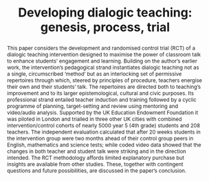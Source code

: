 ---
title: "Developing dialogic teaching: genesis, process, trial"
authors: "Robin Alexander"
paper_link: ""
abstract: >-
  This paper considers the development and randomised control trial (RCT) of a
  dialogic teaching intervention designed to maximise the power of classroom talk
  to enhance students’ engagement and learning. Building on the author’s earlier
  work, the intervention’s pedagogical strand instantiates dialogic teaching not
  as a single, circumscribed ‘method’ but as an interlocking set of permissive
  repertoires through which, steered by principles of procedure, teachers energise
  their own and their students’ talk. The repertoires are directed both to
  teaching’s improvement and to its larger epistemological, cultural and civic
  purposes. Its professional strand entailed teacher induction and training
  followed by a cyclic programme of planning, target-setting and review using
  mentoring and video/audio analysis. Supported by the UK Education Endowment
  Foundation it was piloted in London and trialled in three other UK cities with
  combined intervention/control cohorts of nearly 5000 year 5 (4th grade) students
  and 208 teachers. The independent evaluation calculated that after 20 weeks
  students in the intervention group were two months ahead of their control group
  peers in English, mathematics and science tests; while coded video data showed
  that the changes in both teacher and student talk were striking and in the
  direction intended. The RCT methodology affords limited explanatory purchase
  but insights are available from other studies. These, together with contingent
  questions and future possibilities, are discussed in the paper’s conclusion.
publication_date: 2018-06-17
erct_level: 1
rct: true
pdf_link: ""
doi: "10.1080/02671522.2018.1481140"
journal: "Research Papers in Education"
date_erct_check: ""
tags:
  - K12
  - UK
criteria:
  c:
    met: true
    explanation: "The study randomized entire classes to treatment and control conditions within each school."
    quote: "The intervention was directed at two classes in each school, and the RCT required the two classes to be randomly allocated to intervention and control groups respectively."
    analysis: >-
      Relevant Quotes:

      1) "The intervention was directed at two classes in each school, and the RCT
      required the two classes to be randomly allocated to intervention and control
      groups respectively." (p. 13)

      2) "The students were all in their penultimate year of primary education, that
      is aged 9–10 or Y5." (p. 13)

      Detailed Analysis:

      The paper explicitly states that within each participating school, two classes
      were selected, and these classes were randomly allocated to either the
      intervention or control group. This indicates that the randomization was
      conducted at the classroom level, as entire classes were assigned to
      conditions, meeting the requirement for criterion C, which specifies that the
      study must be an RCT conducted at the classroom level to prevent cross-group
      contamination.

      Although both intervention and control classes were within the same school,
      which could potentially lead to contamination if teachers or students
      interacted across classes, the ERCT Standard accepts classroom-level
      randomization as sufficient for this criterion. The intervention focused on
      teacher professional development, suggesting that teachers applied the
      dialogic teaching approach only in their assigned classes, reducing the
      likelihood of contamination.

      Therefore, criterion C is met because the study randomized entire classes to
      treatment and control conditions within each school.
  e:
    met: true
    explanation: "The study used standardized tests to measure student outcomes in English, mathematics, and science."
    quote: "The RCT’s primary outcome measure was student attainment in English, mathematics and science, using standardised tests selected by the evaluation team."
    analysis: >-
      Relevant Quotes:

      1) "The RCT’s primary outcome measure was student attainment in English,
      mathematics and science, using standardised tests selected by the evaluation
      team." (Findings section)

      2) "The independent evaluation calculated that after 20 weeks students in the
      intervention group were two months ahead of their control group peers in
      English, mathematics and science tests." (Abstract)

      Detailed Analysis:

      The paper states that student outcomes were measured using standardized tests
      in English, mathematics, and science, selected by an independent evaluation
      team. This suggests that the assessments were not custom-made for the study
      but were established, widely recognized tests, ensuring objectivity and
      comparability as required by criterion E. The involvement of an independent
      team further supports the likelihood that these were standard tests.

      Therefore, criterion E is met because the study utilized standardized exams to
      assess educational outcomes.
  t:
    met: true
    explanation: "The intervention lasted for 20 weeks, which is longer than one academic term."
    quote: "The intervention was implemented over 20 weeks."
    analysis: >-
      Relevant Quotes:

      1) "The intervention was implemented over 20 weeks." (Stages and schools
      section)

      2) "The intervention was delivered over 20 weeks, from January to June 2016."
      (The intervention as professional development section)

      Detailed Analysis:

      The study reports that the intervention ran for 20 weeks, from January to June
      2016, which is approximately 5 months. The ERCT Standard defines a term as
      typically 3-4 months (12-16 weeks). Since 20 weeks exceeds this minimum
      duration, the intervention satisfies the requirement for criterion T, allowing
      for a reliable assessment of its impact over a sustained period.

      Therefore, criterion T is met because the intervention duration exceeds one
      academic term.
  d:
    met: true
    explanation: "The control group is described as receiving 'business as usual,' and the study design ensures comparability through randomization."
    quote: "The control group teachers continued with their usual teaching practices."
    analysis: >-
      Relevant Quotes:

      1) "The control group teachers continued with their usual teaching practices."
      (The intervention as professional development section)

      2) "The RCT required the two classes to be randomly allocated to intervention
      and control groups respectively." (p. 13)

      3) "The trial took place in 78 schools ... with combined intervention/control
      cohorts of nearly 5000 year 5 students and 208 teachers." (Abstract)

      Detailed Analysis:

      The paper indicates that the control group followed "business as usual,"
      meaning they did not receive the intervention, and standard teaching practices
      were maintained. Randomization of classes within schools ensures baseline
      comparability between intervention and control groups. While the paper itself
      does not provide detailed demographic or baseline performance data, it
      references an independent evaluation report (Jay et al. 2017) that likely
      includes such details, and the study design supports the assumption of
      comparability.

      Therefore, criterion D is met because the control group’s condition is
      documented, and randomization ensures comparability.
  s:
    met: false
    explanation: "Randomization was at the classroom level within schools, not at the school level."
    quote: "The intervention was directed at two classes in each school, and the RCT required the two classes to be randomly allocated to intervention and control groups respectively."
    analysis: >-
      Relevant Quotes:

      1) "The intervention was directed at two classes in each school, and the RCT
      required the two classes to be randomly allocated to intervention and control
      groups respectively." (p. 13)

      2) "The trial took place in 78 schools in the cities of Birmingham, Bradford
      and Leeds." (p. 13)

      Detailed Analysis:

      The study randomized classes within each school, with one class assigned to
      the intervention and another to the control group, rather than randomizing
      entire schools to conditions. Criterion S requires that entire schools be the
      unit of randomization to capture school-level effects and enhance real-world
      relevance. Since randomization occurred at the classroom level within
      schools, this criterion is not met.

      Therefore, criterion S is not met because randomization was not conducted at
      the school level.
  a:
    met: true
    explanation: "The study measured outcomes in English, mathematics, and science using standardized exams."
    quote: "The RCT’s primary outcome measure was student attainment in English, mathematics and science, using standardised tests selected by the evaluation team."
    analysis: >-
      Relevant Quotes:

      1) "The RCT’s primary outcome measure was student attainment in English,
      mathematics and science, using standardised tests selected by the evaluation
      team." (Findings section)

      2) "The consistent results across subjects suggest that the approach may
      improve children’s overall thinking and learning skills rather than their
      subject knowledge alone." (Reaching for explanation section)

      Detailed Analysis:

      The intervention, a general pedagogical approach (dialogic teaching), was
      applied across the curriculum, and outcomes were assessed in the core
      subjects of English, mathematics, and science using standardized tests. In UK
      primary education, these are considered main subjects, fulfilling the
      requirement of criterion A to measure impact across all core subjects taught
      in the school. Since criterion E is also met, the prerequisite for standardized
      exams is satisfied.

      Therefore, criterion A is met because the study assessed multiple core
      subjects with standardized exams.
  y:
    met: false
    explanation: "The intervention lasted only 20 weeks, which is less than a full academic year."
    quote: "The intervention was implemented over 20 weeks."
    analysis: >-
      Relevant Quotes:

      1) "The intervention was implemented over 20 weeks." (Stages and schools
      section)

      2) "The intervention was delivered over 20 weeks, from January to June 2016."
      (The intervention as professional development section)

      Detailed Analysis:

      The intervention lasted 20 weeks, approximately 5 months. Criterion Y
      requires a duration of at least one full academic year, typically 9-10 months
      (around 39 weeks in the UK primary school system). Since 20 weeks is
      significantly less than a full year, this criterion is not met, despite
      exceeding the term duration requirement of criterion T.

      Therefore, criterion Y is not met because the intervention duration is shorter
      than one academic year.
  b:
    met: false
    explanation: "The intervention group received additional resources and time for professional development, while the control group did not."
    quote: "The intervention group teachers participated in a professional development program involving training sessions, mentoring, and video analysis."
    analysis: >-
      Relevant Quotes:

      1) "The intervention group teachers participated in a professional
      development program involving training sessions, mentoring, and video
      analysis." (The intervention as professional development section)

      2) "The control group teachers continued with their usual teaching
      practices." (The intervention as professional development section)

      Detailed Analysis:

      The intervention provided teachers in the intervention group with additional
      resources and time through a professional development program, including
      training, mentoring, and video analysis, which required extra effort beyond
      standard teaching. The control group received no such additional resources or
      time, continuing with "business as usual." Criterion B requires that if the
      intervention increases time or resources, the control group must receive
      equivalent inputs to isolate the intervention’s effect. Here, the imbalance
      suggests that outcomes could be influenced by the additional support rather
      than the dialogic teaching approach alone. The study does not explicitly test
      additional resources as the treatment variable, so the exception does not
      apply.

      Therefore, criterion B is not met due to the resource and time imbalance
      between groups.
  g:
    met: false
    explanation: "The study did not track students until graduation."
    quote: null
    analysis: >-
      Relevant Quotes:

      None specific to long-term tracking.

      Detailed Analysis:

      The paper reports outcomes measured immediately after the 20-week
      intervention, with no indication of follow-up tracking until students’
      graduation from primary education or beyond. Criterion G requires long-term
      tracking to assess sustained impacts, which is absent here. The focus was on
      short-term attainment gains, and no references suggest follow-up studies
      addressing graduation outcomes.

      Therefore, criterion G is not met because there was no tracking until
      graduation.
  r:
    met: false
    explanation: "The study has not been independently replicated."
    quote: null
    analysis: >-
      Relevant Quotes:

      None specific to replication.

      Detailed Analysis:

      The paper notes that this was the first RCT of this specific dialogic teaching
      intervention, and there is no mention of independent replication by a
      different research team. While prior studies by the author and others provide
      context, they are not replications of this trial. Criterion R requires evidence
      of independent reproduction in a different context, which is not present.

      Therefore, criterion R is not met due to the lack of independent replication.
  i:
    met: true
    explanation: "The evaluation was conducted by an independent team."
    quote: "The RCT’s design and analysis were the responsibility of the independent evaluation team."
    analysis: >-
      Relevant Quotes:

      1) "The RCT’s design and analysis were the responsibility of the independent
      evaluation team." (Introduction)

      2) "The development project was based at the University of York and the
      evaluation at Sheffield Hallam University." (Note 2)

      Detailed Analysis:

      The intervention was developed by Robin Alexander and his team at the
      University of York, while the RCT evaluation was conducted by an independent
      team from Sheffield Hallam University, funded by the Education Endowment
      Foundation. This separation of roles meets criterion I’s requirement that the
      study be conducted independently from the intervention designers to reduce
      bias.

      Therefore, criterion I is met because an independent team handled the
      evaluation.
  p:
    met: false
    explanation: "There is no mention of pre-registration of the study protocol."
    quote: null
    analysis: >-
      Relevant Quotes:

      None specific to pre-registration.

      Detailed Analysis:

      The paper does not mention pre-registration of the study protocol on a public
      registry before data collection began, nor does it provide a registration ID
      or date. Criterion P requires a pre-registered protocol to ensure transparency
      and prevent selective reporting, and without such evidence, this criterion is
      not met.

      Therefore, criterion P is not met due to the absence of pre-registration
      documentation.
---
